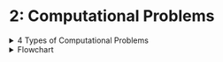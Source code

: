 # 2: Computational Problems

<details>

<summary>4 Types of Computational Problems</summary>

* Decision problem
  * Answer is yes/no
  * Eg:  Is n an even number?
* Search problem
  * Solution may consist of one or more answers that satisfy a given condition
  * Eg: Find path from one location to another on a map
* Counting problem
  * Answer is the number of solutions to search problem
* Optimization problem
  * Finds the best possible solution
    * "best" is defined contextually

</details>

<details>

<summary>Flowchart</summary>

![](<../.gitbook/assets/image (2).png>)

* Arrow
  * Next step of the algorithm
* Rounded rectangle
  * Input or output
* Diamond box
  * Questions that's either true or false
* Rectangle
  * Represents operations&#x20;
    * Initialization of variables
    * Manipulation of data

</details>
